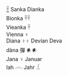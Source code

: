 [𓋹](𓋹) Sanka Dianka  
Bionka 𓋹𓋹  
Vieanka 𓋹  
Vienna ♀  
Diana ♀♀ Devian Deva  
dàna 彈 𒀭𒀭  
Jana ♀ Januar  
Iah 𓇺 Jahr 𓆵  